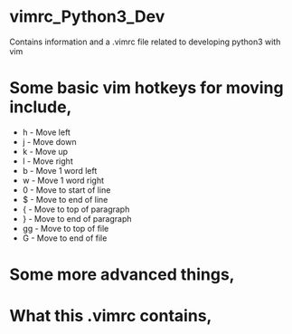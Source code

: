 # vimrc_Python3_Dev
Contains information and a .vimrc file related to developing python3 with vim

# **Some basic vim hotkeys for moving include,**
* h  - Move left
* j  - Move down
* k  - Move up
* l  - Move right
* b  - Move 1 word left
* w  - Move 1 word right
* 0  - Move to start of line
* $  - Move to end of line
* {  - Move to top of paragraph
* }  - Move to end of paragraph
* gg - Move to top of file
* G  - Move to end of file


# **Some more advanced things,**

# **What this .vimrc contains,** 
